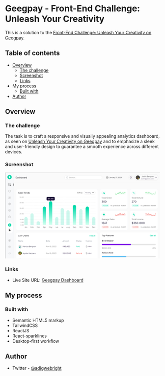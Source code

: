 # Geegpay - Front-End Challenge: Unleash Your Creativity

This is a solution to the [Front-End Challenge: Unleash Your Creativity on Geegpay](https://www.geegpay.africa/blog/geegpay-design-and-front-end-challenge-unleash-your-creativity).

## Table of contents

- [Overview](#overview)
  - [The challenge](#the-challenge)
  - [Screenshot](#screenshot)
  - [Links](#links)
- [My process](#my-process)
  - [Built with](#built-with)
- [Author](#author)

## Overview

### The challenge

The task is to craft a responsive and visually appealing analytics dashboard, as seen on [Unleash Your Creativity on Geegpay](https://www.geegpay.africa/blog/geegpay-design-and-front-end-challenge-unleash-your-creativity) and to emphasize a sleek and user-friendly design to guarantee a smooth experience across different devices.

### Screenshot

![](./screenshot.png)

### Links

- Live Site URL: [Geegpay Dashboard](https://fb-geegpay-dashboard.vercel.app/)

## My process

### Built with

- Semantic HTML5 markup
- TailwindCSS
- ReactJS
- React-sparklines
- Desktop-first workflow

## Author

- Twitter - [@adigwebright](https://www.twitter.com/adigwebright)
